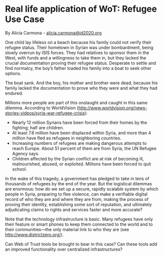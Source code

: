 Real life application of WoT: Refugee Use Case
==============================================

By Alicia Carmona - alicia.carmona@id2020.org

One child lay lifeless on a beach because his family could not verify their refugee status. Their hometown in Syrian was under bombardment, being slowly overrun by ISIS forces. They had relatives to sponsor them in the West, with funds and a willingness to take them in, but they lacked the crucial documentation proving their refugee status. Desperate to settle and find normalcy, the boy’s father loaded his family into a boat to seek other options.

The boat sank. And the boy, his mother and brother were dead, because his family lacked the documentation to prove who they were and what they had endured.

Millions more people are part of this onslaught and caught in this same dilemma. According to WorldVision (http://www.worldvision.org/news-stories-videos/syria-war-refugee-crisis):
* Nearly 12 million Syrians have been forced from their homes by the fighting; half are children.
* At least 7.6 million have been displaced within Syria, and more than 4 million have fled as refugees in neighboring countries.
* Increasing numbers of refugees are making dangerous attempts to reach Europe. About 51 percent of them are from Syria, the UN Refugee Agency says.
* Children affected by the Syrian conflict are at risk of becoming ill, malnourished, abused, or exploited. Millions have been forced to quit school.

In the wake of this tragedy, a government has pledged to take in tens of thousands of refugees by the end of the year. But the logistical dilemmas are enormous: how do we set up a secure, rapidly scalable system by which people in Syria, preparing to flee violence, can make a verifiable digital record of who they are and where they are from, making the process of proving their identity, establishing some sort of reputation, and ultimately adjudicating claims to rights and services faster and more accurate?

Note that the technology infrastructure is basic. Many refugees have only their feature or smart phones to keep them connected to the world and to their communities—the only material link to who they are (see http://www.districtzero.org/).

Can Web of Trust tools be brought to bear in this case? Can these tools add an improved functionality over centralized infrastructures?
